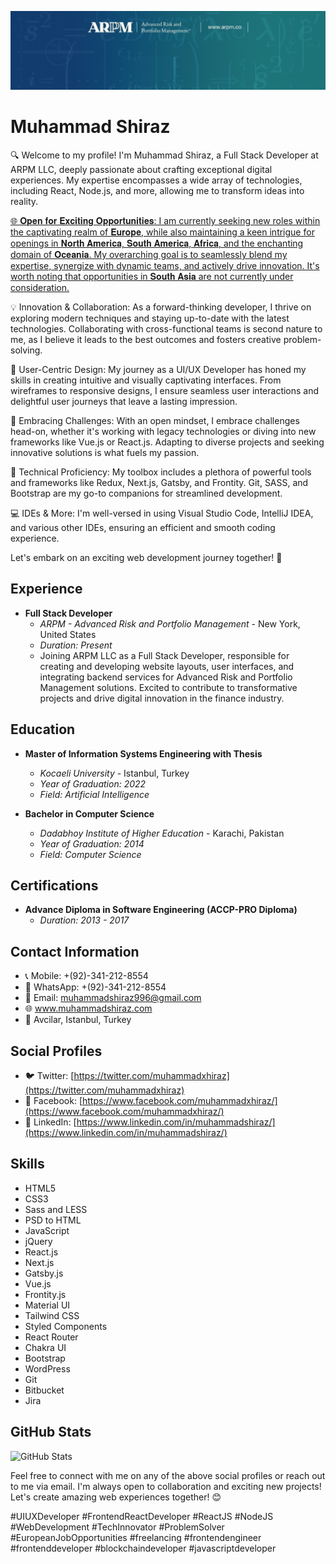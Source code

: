 ![Muhammad Shiraz, a UI/UX Developer & Frontend React Developer](advanced-risk-and-portfolio-management.jpg)

# Muhammad Shiraz

🔍 Welcome to my profile! I'm Muhammad Shiraz, a Full Stack Developer at ARPM LLC, deeply passionate about crafting exceptional digital experiences. My expertise encompasses a wide array of technologies, including React, Node.js, and more, allowing me to transform ideas into reality.

[🌐 𝐎𝐩𝐞𝐧 𝐟𝐨𝐫 𝐄𝐱𝐜𝐢𝐭𝐢𝐧𝐠 𝐎𝐩𝐩𝐨𝐫𝐭𝐮𝐧𝐢𝐭𝐢𝐞𝐬: I am currently seeking new roles within the captivating realm of 𝐄𝐮𝐫𝐨𝐩𝐞, while also maintaining a keen intrigue for openings in 𝐍𝐨𝐫𝐭𝐡 𝐀𝐦𝐞𝐫𝐢𝐜𝐚, 𝐒𝐨𝐮𝐭𝐡 𝐀𝐦𝐞𝐫𝐢𝐜𝐚, 𝐀𝐟𝐫𝐢𝐜𝐚, and the enchanting domain of 𝐎𝐜𝐞𝐚𝐧𝐢𝐚. My overarching goal is to seamlessly blend my expertise, synergize with dynamic teams, and actively drive innovation. It's worth noting that opportunities in 𝐒𝐨𝐮𝐭𝐡 𝐀𝐬𝐢𝐚 are not currently under consideration.](url)

💡 Innovation & Collaboration: As a forward-thinking developer, I thrive on exploring modern techniques and staying up-to-date with the latest technologies. Collaborating with cross-functional teams is second nature to me, as I believe it leads to the best outcomes and fosters creative problem-solving.

🎨 User-Centric Design: My journey as a UI/UX Developer has honed my skills in creating intuitive and visually captivating interfaces. From wireframes to responsive designs, I ensure seamless user interactions and delightful user journeys that leave a lasting impression.

🚀 Embracing Challenges: With an open mindset, I embrace challenges head-on, whether it's working with legacy technologies or diving into new frameworks like Vue.js or React.js. Adapting to diverse projects and seeking innovative solutions is what fuels my passion.

🔧 Technical Proficiency: My toolbox includes a plethora of powerful tools and frameworks like Redux, Next.js, Gatsby, and Frontity. Git, SASS, and Bootstrap are my go-to companions for streamlined development.

💻 IDEs & More: I'm well-versed in using Visual Studio Code, IntelliJ IDEA, and various other IDEs, ensuring an efficient and smooth coding experience.

Let's embark on an exciting web development journey together! 🚀

## Experience

- **Full Stack Developer**
  - *ARPM - Advanced Risk and Portfolio Management* - New York, United States
  - *Duration: Present*
  - Joining ARPM LLC as a Full Stack Developer, responsible for creating and developing website layouts, user interfaces, and integrating backend services for Advanced Risk and Portfolio Management solutions. Excited to contribute to transformative projects and drive digital innovation in the finance industry.

## Education

- **Master of Information Systems Engineering with Thesis**
  - *Kocaeli University* - Istanbul, Turkey
  - *Year of Graduation: 2022*
  - *Field: Artificial Intelligence*

- **Bachelor in Computer Science**
  - *Dadabhoy Institute of Higher Education* - Karachi, Pakistan
  - *Year of Graduation: 2014*
  - *Field: Computer Science*

## Certifications

- **Advance Diploma in Software Engineering (ACCP-PRO Diploma)**
  - *Duration: 2013 - 2017*

## Contact Information

- 📞 Mobile: +(92)-341-212-8554
- 📱 WhatsApp: +(92)-341-212-8554
- 📧 Email: muhammadshiraz996@gmail.com
- 🌐 www.muhammadshiraz.com
- 📍 Avcilar, Istanbul, Turkey

## Social Profiles

- 🐦 Twitter: [https://twitter.com/muhammadxhiraz](https://twitter.com/muhammadxhiraz)
- 📘 Facebook: [https://www.facebook.com/muhammadxhiraz/](https://www.facebook.com/muhammadxhiraz/)
- 💼 LinkedIn: [https://www.linkedin.com/in/muhammadshiraz/](https://www.linkedin.com/in/muhammadshiraz/)

## Skills

- HTML5
- CSS3
- Sass and LESS
- PSD to HTML
- JavaScript
- jQuery
- React.js
- Next.js
- Gatsby.js
- Vue.js
- Frontity.js
- Material UI
- Tailwind CSS
- Styled Components
- React Router
- Chakra UI
- Bootstrap
- WordPress
- Git
- Bitbucket
- Jira

## GitHub Stats

![GitHub Stats](https://github-readme-stats.vercel.app/api?username=muhammadshiraz&show_icons=true&hide=contribs)

Feel free to connect with me on any of the above social profiles or reach out to me via email. I'm always open to collaboration and exciting new projects! Let's create amazing web experiences together! 😊

#UIUXDeveloper #FrontendReactDeveloper #ReactJS #NodeJS #WebDevelopment #TechInnovator #ProblemSolver #EuropeanJobOpportunities #freelancing #frontendengineer #frontenddeveloper #blockchaindeveloper #javascriptdeveloper
